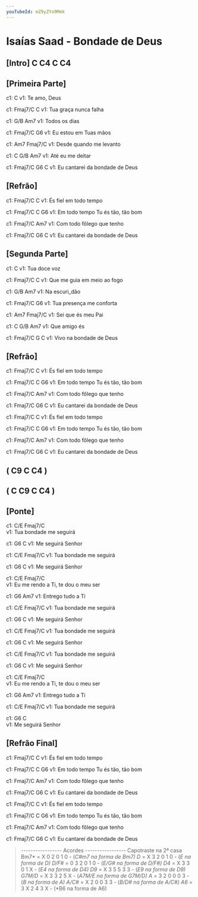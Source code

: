 ```yaml
---
youTubeId: mZ9yZYo9Mmk
---
```


# Isaías Saad - Bondade de Deus


## [Intro] C  C4  C  C4

## [Primeira Parte]

c1:          C
v1: Te amo, Deus

c1:       Fmaj7/C      C
v1: Tua graça nunca falha

c1:    G/B    Am7
v1: Todos os dias

c1:       Fmaj7/C       G6
v1: Eu estou em Tuas mãos

c1:                    Am7  Fmaj7/C
v1: Desde quando me levanto

c1:         C     G/B  Am7
v1: Até eu me deitar

c1:          Fmaj7/C     G6      C
v1: Eu cantarei da bondade de Deus

## [Refrão]

c1: Fmaj7/C                  C
v1:       És fiel em todo tempo

c1: Fmaj7/C                      C        G6
v1:       Em todo tempo Tu és tão, tão bom

c1: Fmaj7/C                      Am7
v1:       Com todo fôlego que tenho

c1:          Fmaj7/C     G6      C
v1: Eu cantarei da bondade de Deus

## [Segunda Parte]

c1:           C
v1: Tua doce voz

c1:          Fmaj7/C          C
v1: Que me guia em meio ao fogo

c1:       G/B  Am7
v1: Na escuri_dão

c1:         Fmaj7/C       G6
v1: Tua presença me conforta

c1:                 Am7  Fmaj7/C
v1: Sei que és meu Pai

c1:       C   G/B  Am7
v1: Que amigo és

c1:       Fmaj7/C G       C
v1: Vivo na bondade de Deus

## [Refrão]

c1: Fmaj7/C                  C
v1:       És fiel em todo tempo

c1: Fmaj7/C                      C        G6
v1:       Em todo tempo Tu és tão, tão bom

c1: Fmaj7/C                      Am7
v1:       Com todo fôlego que tenho

c1:          Fmaj7/C     G6      C
v1: Eu cantarei da bondade de Deus

c1: Fmaj7/C                  C
v1:       És fiel em todo tempo

c1: Fmaj7/C                      C        G6
v1:       Em todo tempo Tu és tão, tão bom

c1: Fmaj7/C                      Am7
v1:       Com todo fôlego que tenho

c1:          Fmaj7/C     G6      C
v1: Eu cantarei da bondade de Deus

## ( C9  C  C4 )
## ( C  C9  C  C4 )

## [Ponte]

c1: C/E                 Fmaj7/C                
v1:     Tua bondade me seguirá

c1:     G6         C
v1: Me seguirá Senhor

c1: C/E                 Fmaj7/C
v1:     Tua bondade me seguirá

c1:     G6         C
v1: Me seguirá Senhor

c1:        C/E            Fmaj7/C               
v1: Eu me rendo a Ti, te dou o meu ser

c1:     G6          Am7
v1: Entrego tudo a Ti

c1: C/E                 Fmaj7/C
v1:     Tua bondade me seguirá

c1:     G6         C
v1: Me seguirá Senhor

c1: C/E                 Fmaj7/C
v1:     Tua bondade me seguirá

c1:     G6         C
v1: Me seguirá Senhor

c1: C/E                 Fmaj7/C
v1:     Tua bondade me seguirá

c1:     G6         C
v1: Me seguirá Senhor

c1:        C/E            Fmaj7/C               
v1: Eu me rendo a Ti, te dou o meu ser

c1:     G6          Am7
v1: Entrego tudo a Ti

c1: C/E                 Fmaj7/C
v1:     Tua bondade me seguirá

c1:     G6         C    
v1: Me seguirá Senhor

## [Refrão Final]

c1: Fmaj7/C                  C
v1:       És fiel em todo tempo

c1: Fmaj7/C                      C        G6
v1:       Em todo tempo Tu és tão, tão bom

c1: Fmaj7/C                      Am7
v1:       Com todo fôlego que tenho

c1:          Fmaj7/C     G6      C
v1: Eu cantarei da bondade de Deus

c1: Fmaj7/C                  C
v1:       És fiel em todo tempo

c1: Fmaj7/C                      C        G6
v1:       Em todo tempo Tu és tão, tão bom

c1: Fmaj7/C                      Am7
v1:       Com todo fôlego que tenho

c1:          Fmaj7/C     G6      C
v1: Eu cantarei da bondade de Deus


> ----------------- Acordes -----------------
> Capotraste na 2ª casa
> Bm7*  = X 0 2 0 1 0 - (*C#m7 na forma de Bm7)
> D*  = X 3 2 0 1 0 - (*E na forma de D)
> D/F#*  = 0 3 2 0 1 0 - (*E/G# na forma de D/F#)
> D4*  = X 3 3 0 1 X - (*E4 na forma de D4)
> D9*  = X 3 5 5 3 3 - (*E9 na forma de D9)
> G7M/D*  = X 3 3 2 5 X - (*A7M/E na forma de G7M/D)
> A*  = 3 2 0 0 0 3 - (*B na forma de A)
> A/C#*  = X 2 0 0 3 3 - (*B/D# na forma de A/C#)
> A6*  = 3 X 2 4 3 X - (*B6 na forma de A6)